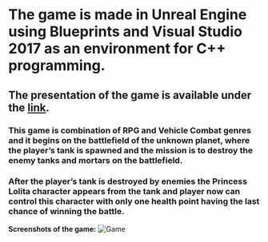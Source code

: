 # The game is made in Unreal Engine using Blueprints and Visual Studio 2017 as an environment for C++ programming. 
## The presentation of the game is available under the [link](https://www.youtube.com/watch?v=jJRuWvR4Bps).
### This game is combination of RPG and Vehicle Combat genres and it begins on the battlefield of the unknown planet, where the player’s tank is spawned and the mission is to destroy the enemy tanks and mortars on the battlefield. 
### After the player’s tank is destroyed by enemies the Princess Lolita character appears from the tank and player now can control this character with only one health point having the last chance of winning the battle.

**Screenshots of the game:**
![Game](https://user-images.githubusercontent.com/29398260/55966181-35cd7900-5c78-11e9-9aa9-1879c54df15f.png)
